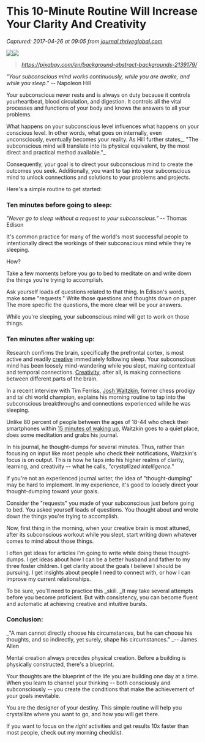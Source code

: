# This 10-Minute Routine Will Increase Your Clarity And Creativity

_Captured: 2017-04-26 at 09:05 from [journal.thriveglobal.com](https://journal.thriveglobal.com/this-10-minute-routine-will-increase-your-clarity-and-creativity-b095efe8d815?source=userActivityShare-c79006fee040-1493190322)_

![](https://cdn-images-1.medium.com/freeze/max/30/1*xbMU_iDpDdWdSZVcFXwd3w.jpeg?q=20)![](https://cdn-images-1.medium.com/max/1000/1*xbMU_iDpDdWdSZVcFXwd3w.jpeg)

> _<https://pixabay.com/en/background-abstract-backgrounds-2139179/>_

_"Your subconscious mind works continuously, while you are awake, and while you sleep."_ -- Napoleon Hill

Your subconscious never rests and is always on duty because it controls yourheartbeat, blood circulation, and digestion. It controls all the vital processes and functions of your body and knows the answers to all your problems.

What happens on your subconscious level influences what happens on your conscious level. In other words, what goes on internally, even unconsciously, eventually becomes your reality. As Hill further states,_ "The subconscious mind will translate into its physical equivalent, by the most direct and practical method available."_

Consequently, your goal is to direct your subconscious mind to create the outcomes you seek. Additionally, you want to tap into your subconscious mind to unlock connections and solutions to your problems and projects.

Here's a simple routine to get started:

### Ten minutes before going to sleep:

_"Never go to sleep without a request to your subconscious."_ -- Thomas Edison

It's common practice for many of the world's most successful people to intentionally direct the workings of their subconscious mind while they're sleeping.

How?

Take a few moments before you go to bed to meditate on and write down the things you're trying to accomplish.

Ask yourself loads of questions related to that thing. In Edison's words, make some "requests." Write those questions and thoughts down on paper. The more specific the questions, the more clear will be your answers.

While you're sleeping, your subconscious mind will get to work on those things.

### Ten minutes after waking up:

Research confirms the brain, specifically the prefrontal cortex, is most active and readily [creative](http://jn.physiology.org/content/109/5/1444.abstract) immediately following sleep. Your subconscious mind has been loosely mind-wandering while you slept, making contextual and temporal connections. [Creativity](http://blogs.scientificamerican.com/beautiful-minds/the-real-neuroscience-of-creativity/), after all, is making connections between different parts of the brain.

In a recent interview with Tim Ferriss, [Josh Waitzkin](http://fourhourworkweek.com/2016/03/23/josh-waitzkin-the-prodigy-returns/), former chess prodigy and tai chi world champion, explains his morning routine to tap into the subconscious breakthroughs and connections experienced while he was sleeping.

Unlike 80 percent of people between the ages of 18-44 who check their smartphones within [15 minutes of waking up](http://www.adweek.com/socialtimes/smartphones/480485?red=at), Waitzkin goes to a quiet place, does some meditation and grabs his journal.

In his journal, he thought-dumps for several minutes. Thus, rather than focusing on input like most people who check their notifications, Waitzkin's focus is on output. This is how he taps into his higher realms of clarity, learning, and creativity -- what he calls, _"crystallized intelligence."_

If you're not an experienced journal writer, the idea of "thought-dumping" may be hard to implement. In my experience, it's good to loosely direct your thought-dumping toward your goals.

Consider the "requests" you made of your subconscious just before going to bed. You asked yourself loads of questions. You thought about and wrote down the things you're trying to accomplish.

Now, first thing in the morning, when your creative brain is most attuned, after its subconscious workout while you slept, start writing down whatever comes to mind about those things.

I often get ideas for articles I'm going to write while doing these thought-dumps. I get ideas about how I can be a better husband and father to my three foster children. I get clarity about the goals I believe I should be pursuing. I get insights about people I need to connect with, or how I can improve my current relationships.

To be sure, you'll need to practice this _skill. _It may take several attempts before you become proficient. But with consistency, you can become fluent and automatic at achieving creative and intuitive bursts.

### Conclusion:

_"A man cannot directly choose his circumstances, but he can choose his thoughts, and so indirectly, yet surely, shape his circumstances." _-- James Allen

Mental creation always precedes physical creation. Before a building is physically constructed, there's a blueprint.

Your thoughts are the blueprint of the life you are building one day at a time. When you learn to channel your thinking -- both consciously and subconsciously -- you create the conditions that make the achievement of your goals inevitable.

You are the designer of your destiny. This simple routine will help you crystallize where you want to go, and how you will get there.

If you want to focus on the _right_ activities and get results 10x faster than most people, check out my morning checklist.

